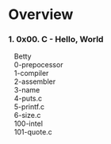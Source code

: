 <a href=""><a><h1>Overview</h1>
 <h3>1. 0x00. C - Hello, World</h3>
    &nbsp;&nbsp;&nbsp;Betty<br>
    &nbsp;&nbsp;&nbsp;0-prepocessor<br>
    &nbsp;&nbsp;&nbsp;1-compiler<br>
    &nbsp;&nbsp;&nbsp;2-assembler<br>
    &nbsp;&nbsp;&nbsp;3-name<br>
    &nbsp;&nbsp;&nbsp;4-puts.c<br>
    &nbsp;&nbsp;&nbsp;5-printf.c<br>
    &nbsp;&nbsp;&nbsp;6-size.c<br>
    &nbsp;&nbsp;&nbsp;100-intel<br>
    &nbsp;&nbsp;&nbsp;101-quote.c<br>
